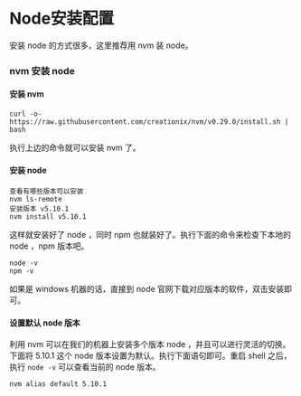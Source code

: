 # Node安装配置

安装 node 的方式很多，这里推荐用 nvm 装 node。

### nvm 安装 node

#### 安装 nvm 

```
curl -o- https://raw.githubusercontent.com/creationix/nvm/v0.29.0/install.sh | bash
```

执行上边的命令就可以安装 nvm 了。


#### 安装 node

```
查看有哪些版本可以安装
nvm ls-remote
安装版本 v5.10.1
nvm install v5.10.1
``` 

这样就安装好了 node ，同时 npm 也就装好了。执行下面的命令来检查下本地的 node ，npm 版本吧。


```
node -v
npm -v
```

如果是 windows 机器的话，直接到 node 官网下载对应版本的软件，双击安装即可。

#### 设置默认 node 版本

利用 nvm 可以在我们的机器上安装多个版本 node ，并且可以进行灵活的切换。下面将 5.10.1 这个 node 版本设置为默认。执行下面语句即可。重启 shell 之后，执行 `node -v` 可以查看当前的 node 版本。

```
nvm alias default 5.10.1
```
